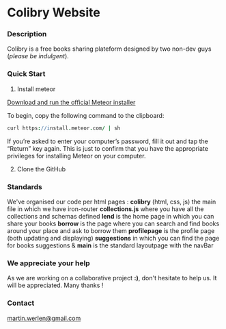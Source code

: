 Colibry Website
=============

### Description ###
Colibry is a free books sharing plateform designed by two non-dev guys (*please be indulgent*).

### Quick Start ###
1) Install meteor

[Download and run the official Meteor installer
](https://install.meteor.com/windows)

To begin, copy the following command to the clipboard:

```coffeescript
curl https://install.meteor.com/ | sh
```

If you’re asked to enter your computer’s password, fill it out and tap the “Return” key again. This is just to confirm that you have the appropriate privileges for installing Meteor on your computer.

2) Clone the GitHub

### Standards ###

We've organised our code per html pages :
**colibry** (html, css, js) the main file in which we have iron-router
**collections.js** where you have all the collections and schemas defined
**lend** is the home page in which you can share your books
**borrow** is the page where you can search and find books around your place and ask to borrow them
**profilepage** is the profile page (both updating and displaying)
**suggestions** in which you can find the page for books suggestions
&
**main** is the standard layoutpage with the navBar

### We appreciate your help ###

As we are working on a collaborative project **:)**, don't hesitate to help us. It will be appreciated. 
Many thanks ! 

### Contact ###
martin.werlen@gmail.com